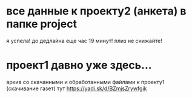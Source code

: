 # все данные к проекту2 (анкета) в папке project
я успела! до дедлайна еще час 19 минут! плиз не снижайте!
# проект1 давно уже здесь...
 архив со скачанными и обработанными файлами к проекту1 (скачивание газет) тут https://yadi.sk/d/BZmjsZrywfgik
